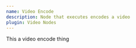 ```yaml
---
name: Video Encode
description: Node that executes encodes a video
plugin: Video Nodes
---
```


This a video encode thing